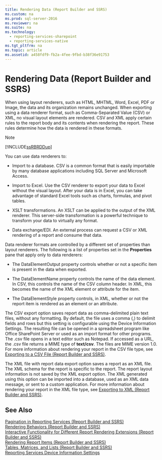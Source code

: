 ```yaml
---
title: Rendering Data (Report Builder and SSRS)
ms.custom: na
ms.prod: sql-server-2016
ms.reviewer: na
ms.suite: na
ms.technology: 
  - reporting-services-sharepoint
  - reporting-services-native
ms.tgt_pltfrm: na
ms.topic: article
ms.assetid: a458fdf9-fb2a-4fee-9fbd-b38f36e91753
---
```

# Rendering Data (Report Builder and SSRS)
  When using layout renderers, such as HTML, MHTML, Word, Excel, PDF or Image, the data and its organization remains unchanged. When exporting using a data renderer format, such as Comma\-Separated Value \(CSV\) or XML, no visual layout elements are rendered. CSV and XML apply certain rules to the report body and its contents when rendering the report. These rules determine how the data is rendered in these formats.  
  
> [!NOTE]  
>  [!INCLUDE[ssRBRDDup](../../Token\Other/ssRBRDDup_md.md)]  
  
 You can use data renderers to:  
  
-   Import to a database. CSV is a common format that is easily importable by many database applications including SQL Server and Microsoft Access.  
  
-   Import to Excel. Use the CSV renderer to export your data to Excel without the visual layout. After your data is in Excel, you can take advantage of standard Excel tools such as charts, formulas, and pivot tables.  
  
-   XSLT transformations. An XSLT can be applied to the output of the XML renderer. This server\-side transformation is a powerful technique to transform your data to virtually any format.  
  
-   Data exchange\/EDI. An external process can request a CSV or XML rendering of a report and consume that data.  
  
 Data renderer formats are controlled by a different set of properties than layout renderers. The following is a list of properties set in the **Properties** pane that apply only to data renderers:  
  
-   The DataElementOutput property controls whether or not a specific item is present in the data when exported.  
  
-   The DataElementName property controls the name of the data element. In CSV, this controls the name of the CSV column header. In XML, this becomes the name of the XML element or attribute for the item.  
  
-   The DataElementStyle property controls, in XML, whether or not the report item is rendered as an element or an attribute.  
  
 The CSV export option saves report data as comma\-delimited plain text files, without any formatting. By default, the file uses a comma \(,\) to delimit fields and rows but this setting is configurable using the Device Information Settings. The resulting file can be opened in a spreadsheet program like Office SharePoint Server or used as an import format for other programs. The .csv file opens in a text editor such as Notepad. If accessed as a URL, the .csv file returns a MIME type of **text\/csv**. The files are MIME version 1.0. For more information about rendering your report in the CSV file type, see [Exporting to a CSV File &#40;Report Builder and SSRS&#41;](../Topic/Exporting%20to%20a%20CSV%20File%20\(Report%20Builder%20and%20SSRS\).md).  
  
 The XML file with report data export option saves a report as an XML file. The XML schema for the report is specific to the report. The report layout information is not saved by the XML export option. The XML generated using this option can be imported into a database, used as an XML data message, or sent to a custom application. For more information about rendering your report in the XML file type, see [Exporting to XML &#40;Report Builder and SSRS&#41;](../Topic/Exporting%20to%20XML%20\(Report%20Builder%20and%20SSRS\).md).  
  
## See Also  
 [Pagination in Reporting Services &#40;Report Builder  and SSRS&#41;](../Topic/Pagination%20in%20Reporting%20Services%20\(Report%20Builder%20%20and%20SSRS\).md)   
 [Rendering Behaviors &#40;Report Builder  and SSRS&#41;](../Topic/Rendering%20Behaviors%20\(Report%20Builder%20%20and%20SSRS\).md)   
 [Interactive Functionality for Different Report Rendering Extensions &#40;Report Builder and SSRS&#41;](../Topic/Interactive%20Functionality%20for%20Different%20Report%20Rendering%20Extensions%20\(Report%20Builder%20and%20SSRS\).md)   
 [Rendering Report Items &#40;Report Builder and SSRS&#41;](../Topic/Rendering%20Report%20Items%20\(Report%20Builder%20and%20SSRS\).md)   
 [Tables, Matrices, and Lists &#40;Report Builder and SSRS&#41;](../Topic/Tables,%20Matrices,%20and%20Lists%20\(Report%20Builder%20and%20SSRS\).md)   
 [Reporting Services Device Information Settings](http://go.microsoft.com/fwlink/?LinkId=102515)  
  
  